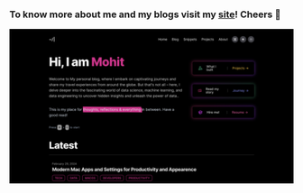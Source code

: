 ### To know more about me and my blogs visit my <a href='https://moh1tt.vercel.app'>site</a>! Cheers 🍻
<img alt='blogmohit' src='https://raw.githubusercontent.com/moh1tt/blog/master/public/static/images/BlogHomePage.png'>

